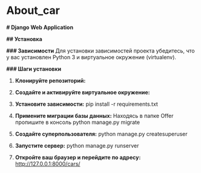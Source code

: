 # About_car
**# Django Web Application**

**## Установка**

**### Зависимости**
Для установки зависимостей проекта убедитесь, что у вас установлен Python 3 и виртуальное окружение (virtualenv).

**### Шаги установки**
1. **Клонируйте репозиторий:**
 
2. **Создайте и активируйте виртуальное окружение:**
    

3. **Установите зависимости:**
    pip install -r requirements.txt


4. **Примените миграции базы данных:**
    Находясь в папке Offer пропишите в консоль
    python manage.py migrate


5. **Создайте суперпользователя:**
    python manage.py createsuperuser


6. **Запустите сервер:**
    python manage.py runserver


7. **Откройте ваш браузер и перейдите по адресу:**
     http://127.0.0.1:8000/cars/




    
